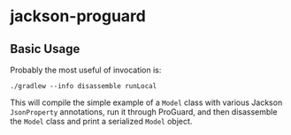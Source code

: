 # jackson-proguard
## Basic Usage
Probably the most useful of invocation is:

`./gradlew --info disassemble runLocal`

This will compile the simple example of a `Model` class with various Jackson `JsonProperty`
annotations, run it through ProGuard, and then disassemble the `Model` class and print a
serialized `Model` object.
